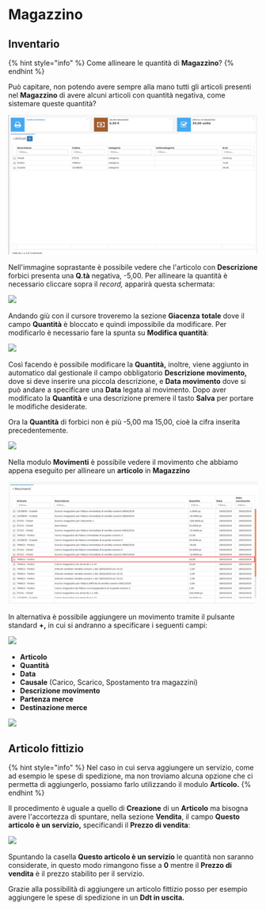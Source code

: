 # Magazzino

## Inventario

{% hint style="info" %}
Come allineare le quantità di **Magazzino**?
{% endhint %}

Può capitare, non potendo avere sempre alla mano tutti gli articoli presenti nel **Magazzino** di avere alcuni articoli con quantità negativa, come sistemare queste quantità?

![](../.gitbook/assets/interfacciamagazzino.png)

Nell'immagine soprastante è possibile vedere che l'articolo con **Descrizione** forbici presenta una **Q.tà** negativa, -5,00. Per allineare la quantità è necessario cliccare sopra il _record,_ apparirà questa schermata:

![](https://firebasestorage.googleapis.com/v0/b/gitbook-x-prod.appspot.com/o/spaces%2F-LZJeLg23eVDvrCv74U7-887967055%2Fuploads%2FI7rErxvGeZkqBtlrBd5S%2Ffile.png?alt=media)

Andando giù con il cursore troveremo la sezione **Giacenza** **totale** dove il campo **Quantità** è bloccato e quindi impossibile da modificare. Per modificarlo è necessario fare la spunta su **Modifica quantità**:

![](https://firebasestorage.googleapis.com/v0/b/gitbook-x-prod.appspot.com/o/spaces%2F-LZJeLg23eVDvrCv74U7-887967055%2Fuploads%2FZ9wdCP8qLa54QFtYRqjU%2Ffile.png?alt=media)

Così facendo è possibile modificare la **Quantità,** inoltre, viene aggiunto in automatico dal gestionale il campo obbligatorio **Descrizione movimento,** dove si deve inserire una piccola descrizione, e **Data movimento** dove si può andare a specificare una **Data** legata al movimento. Dopo aver modificato la **Quantità** e una descrizione premere il tasto **Salva** per portare le modifiche desiderate.

Ora la **Quantità** di forbici non è più -5,00 ma 15,00, cioè la cifra inserita precedentemente.

![](../.gitbook/assets/quantitaok.png)

Nella modulo **Movimenti** è possibile vedere il movimento che abbiamo appena eseguito per allineare un **articolo** in **Magazzino**

![](../.gitbook/assets/movimenti.png)

In alternativa è possibile aggiungere un movimento tramite il pulsante standard **+,** in cui si andranno a specificare i seguenti campi:

![](https://firebasestorage.googleapis.com/v0/b/gitbook-x-prod.appspot.com/o/spaces%2F-LZJeLg23eVDvrCv74U7-887967055%2Fuploads%2FTr6W2pJpFAVSTtIuwVsT%2Ffile.png?alt=media)

* **Articolo**
* **Quantità**
* **Data**
* **Causale** (Carico, Scarico, Spostamento tra magazzini)
* **Descrizione movimento**
* **Partenza merce**
* **Destinazione merce**

![](https://firebasestorage.googleapis.com/v0/b/gitbook-x-prod.appspot.com/o/spaces%2F-LZJeLg23eVDvrCv74U7-887967055%2Fuploads%2FANWJenuQQOyzP5pTUo8g%2Ffile.png?alt=media)

## Articolo fittizio

{% hint style="info" %}
Nel caso in cui serva aggiungere un servizio, come ad esempio le spese di spedizione, ma non troviamo alcuna opzione che ci permetta di aggiungerlo, possiamo farlo utilizzando il modulo **Articolo.**
{% endhint %}

Il procedimento è uguale a quello di **Creazione** di un **Articolo** ma bisogna avere l'accortezza di spuntare, nella sezione **Vendita**, il campo **Questo articolo è un servizio,** specificandi il **Prezzo di vendita**:

![](https://firebasestorage.googleapis.com/v0/b/gitbook-x-prod.appspot.com/o/spaces%2F-LZJeLg23eVDvrCv74U7-887967055%2Fuploads%2F2vkBT9hdkRemZjw5muLf%2Ffile.png?alt=media)

Spuntando la casella **Questo articolo è un servizio** le quantità non saranno considerate, in questo modo rimangono fisse a **0** mentre il **Prezzo di vendita** è il prezzo stabilito per il servizio.

Grazie alla possibilità di aggiungere un articolo fittizio posso per esempio aggiungere le spese di spedizione in un **Ddt in uscita.**
